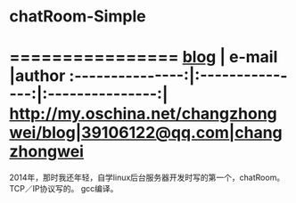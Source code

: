 # chatRoom-Simple
================
[blog](http://my.oschina.net/changzhongwei/blog)  | e-mail |author
:---------------:|:---------------:|:---------------:|
http://my.oschina.net/changzhongwei/blog|39106122@qq.com|changzhongwei
===========================
2014年，那时我还年轻，自学linux后台服务器开发时写的第一个，chatRoom。
TCP／IP协议写的。
gcc编译。
